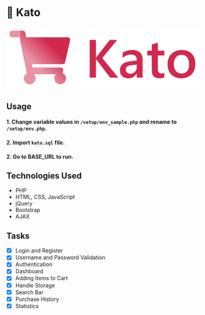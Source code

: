 # 🛒 Kato

<p align="center">
  <img src="katologo.PNG" alt="Kato"/>
</p>

## Usage

#### 1. Change variable values in `/setup/env_sample.php` and rename to `/setup/env.php`.
#### 2. Import `kato.sql` file.
#### 2. Go to BASE_URL to run.

## Technologies Used

- PHP
- HTML, CSS, JavaScript
- jQuery
- Bootstrap
- AJAX

## Tasks

- [x] Login and Register
- [x] Username and Password Validation
- [x] Authentication
- [x] Dashboard
- [x] Adding Items to Cart
- [x] Handle Storage
- [x] Search Bar
- [x] Purchase History
- [x] Statistics
